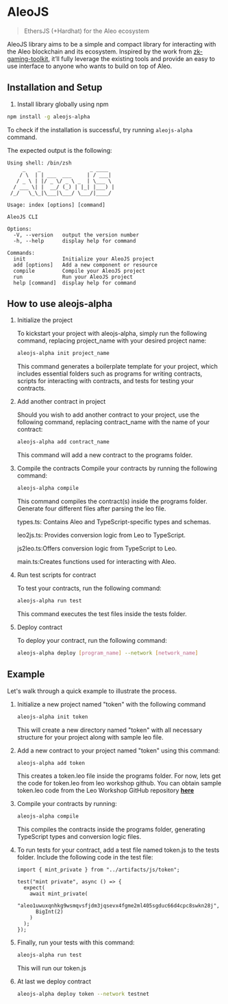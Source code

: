 # AleoJS
> EthersJS (+Hardhat) for the Aleo ecosystem

AleoJS library aims to be a simple and compact library for interacting with the Aleo blockchain and its ecosystem. Inspired by the work from [zk-gaming-toolkit](https://github.com/kryha/zk-gaming-toolkit), it’ll fully leverage the existing tools and provide an easy to use interface to anyone who wants to build on top of Aleo.

## Installation and Setup

1. Install library globally using npm
```sh
npm install -g aleojs-alpha
```

To check if the installation is successful, try running `aleojs-alpha` command.

The expected output is the following:
```
Using shell: /bin/zsh
     _    _                _ ____  
    / \  | | ___  ___     | / ___| 
   / _ \ | |/ _ \/ _ \ _  | \___ \ 
  / ___ \| |  __/ (_) | |_| |___) |
 /_/   \_\_|\___|\___/ \___/|____/ 
                                   
Usage: index [options] [command]

AleoJS CLI

Options:
  -V, --version   output the version number
  -h, --help      display help for command

Commands:
  init            Initialize your AleoJS project
  add [options]   Add a new component or resource
  compile         Compile your AleoJS project
  run             Run your AleoJS project
  help [command]  display help for command
```

## How to use aleojs-alpha
1. Initialize the project 

    To kickstart your project with aleojs-alpha, simply run the following command, replacing project_name with your desired project name:
    ```sh
    aleojs-alpha init project_name
    ```

    This command generates a boilerplate template for your project, which includes essential folders such as programs for writing contracts, scripts for interacting with contracts, and tests for testing your contracts.

2. Add another contract in project

    Should you wish to add another contract to your project, use the following command, replacing contract_name with the name of your contract:
    ```sh
    aleojs-alpha add contract_name
    ```

    This command will add a new contract to the programs folder.


3. Compile the contracts
    Compile your contracts by running the following command:
    ```sh
    aleojs-alpha compile 
    ```
    This command compiles the contract(s) inside the programs folder. Generate four different files after parsing the leo file.

    types.ts: Contains Aleo and TypeScript-specific types and schemas.

    leo2js.ts: Provides conversion logic from Leo to TypeScript.

    js2leo.ts:Offers conversion logic from TypeScript to Leo.

    main.ts:Creates functions used for interacting with Aleo.

4. Run test scripts for contract

    To test your contracts, run the following command:
    ```sh
    aleojs-alpha run test 
    ```

    This command executes the test files inside the tests folder.

5. Deploy contract

    To deploy your contract, run the following command:
    ```sh
    aleojs-alpha deploy [program_name] --network [network_name]
    ```


## Example
Let's walk through a quick example to illustrate the process.

1. Initialize a new project named "token" with the following command

    ```sh
    aleojs-alpha init token
    ```
    This will create a new directory named "token" with all necessary structure for your project along with sample leo file.

2. Add a new contract to your project named "token" using this command:
    ```sh
    aleojs-alpha add token
    ```
    This creates a token.leo file inside the programs folder. For now, lets get the code for token.leo from leo workshop github. You can obtain sample token.leo code from the Leo Workshop GitHub repository __[here](https://github.com/AleoHQ/workshop/blob/master/token/src/main.leo)__
3. Compile your contracts by running:
    ```sh
    aleojs-alpha compile
    ```
    This compiles the contracts inside the programs folder, generating TypeScript types and conversion logic files.

4. To run tests for your contract, add a test file named token.js to the tests folder. Include the following code in the test file:
    
    ```
    import { mint_private } from "../artifacts/js/token";

    test("mint private", async () => {
      expect(
        await mint_private(
          "aleo1uwuxqnhkg9wsmqvsfjdm3jqsevx4fgme2ml405sgduc66d4cpc8swkn28j",
          BigInt(2)
        )
      );
    });
    ```
5. Finally, run your tests with this command:
    ```sh
    aleojs-alpha run test
    ```
    This will run our token.js

6. At last we deploy contract
    ```sh
    aleojs-alpha deploy token --network testnet
    ```
